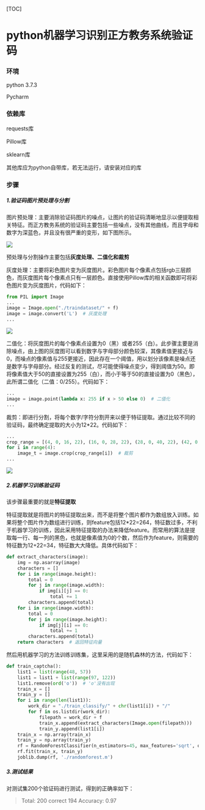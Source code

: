 [TOC]

# python机器学习识别正方教务系统验证码

### 环境

python 3.7.3

Pycharm

### 依赖库

requests库

Pillow库

sklearn库

其他库应为python自带库，若无法运行，请安装对应的库

### 步骤

##### 1.验证码图片预处理与分割

图片预处理：主要消除验证码图片的噪点，让图片的验证码清晰地显示以便提取相关特征。而正方教务系统的验证码主要包括一些噪点，没有其他曲线，而且字母和数字为深蓝色，并且没有很严重的变形，如下图所示。

![](https://www.bladchan.ml/assets/img/captcha1.jpg)

预处理与分割操作主要包括**灰度处理、二值化和裁剪**

灰度处理：主要将彩色图片变为灰度图片。彩色图片每个像素点包括rgb三层颜色，而灰度图片每个像素点只有一层颜色。直接使用Pillow库的相关函数即可将彩色图片变为灰度图片，代码如下：

```python
from PIL import Image
...
image = Image.open("./traindataset/" + f)
image = image.convert('L')  # 灰度处理
...
```

![](https://www.bladchan.ml/assets/img/captcha2.png)

二值化：将灰度图片的每个像素点设置为0（黑）或者255（白）。此步骤主要是消除噪点，由上图的灰度图可以看到数字与字母部分颜色较深，其像素值更接近与0，而噪点的像素值与255更接近，因此存在一个阈值，用以划分该像素是噪点还是数字与字母部分。经过反复的测试，尽可能使得噪点变少，得到阈值为50。即将像素值大于50的直接设置为255（白），而小于等于50的直接设置为0（黑色），此所谓二值化（二值：0/255）。代码如下：

```python
...
image = image.point(lambda x: 255 if x > 50 else 0)  # 二值化
...
```

裁剪：即进行分割，将每个数字/字符分割开来以便于特征提取。通过比较不同的验证码，最终确定提取的大小为12*22。代码如下：

```python
...
crop_range = [(4, 0, 16, 22), (16, 0, 28, 22), (28, 0, 40, 22), (42, 0, 54, 22)]  # 分割范围
for i in range(4):
	image_t = image.crop(crop_range[i])  # 裁剪
...
```

![](https://www.bladchan.ml/assets/img/captcha3.png)

##### 2.机器学习训练验证码

该步骤最重要的就是**特征提取**

特征提取就是将图片的特征提取出来，而不是将整个图片都作为数组放入训练。如果将整个图片作为数组进行训练，则feature包括12*22=264，特征数过多，不利于机器学习的训练，因此采用特征提取的办法来降低feature。而常用的算法是提取每一行、每一列的黑色，也就是像素值为0的个数，然后作为feature，则需要的特征数为12+22=34，特征数大大降低。具体代码如下：

```python
def extract_characters(image):
    img = np.asarray(image)
    characters = []
    for i in range(image.height):
        total = 0
        for j in range(image.width):
            if img[i][j] == 0:
                total += 1
        characters.append(total)
    for i in range(image.width):
        total = 0
        for j in range(image.height):
            if img[j][i] == 0:
                total += 1
        characters.append(total)
    return characters  # 返回特征向量
```

然后用机器学习的方法训练训练集，这里采用的是随机森林的方法，代码如下：

```python
def train_captcha():
    list1 = list(range(48, 57))
    list1 = list1 + list(range(97, 122))
    list1.remove(ord('o'))  # 'o'没有出现
    train_x = []
    train_y = []
    for i in range(len(list1)):
        work_dir = "./train_classify/" + chr(list1[i]) + "/"
        for f in os.listdir(work_dir):
            filepath = work_dir + f
            train_x.append(extract_characters(Image.open(filepath)))
            train_y.append(list1[i])
    train_x = np.array(train_x)
    train_y = np.array(train_y)
    rf = RandomForestClassifier(n_estimators=45, max_features='sqrt', oob_score=True)
    rf.fit(train_x, train_y)
    joblib.dump(rf, './randomforest.m')
```

##### 3.测试结果

对测试集200个验证码进行测试，得到的正确率如下：

> Total: 200
> correct 194
> Accuracy: 0.97